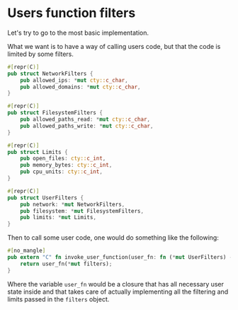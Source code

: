 # Users function filters

Let's try to go to the most basic implementation.

What we want is to have a way of calling users code, but that the code is limited by some filters.

```rust
#[repr(C)]
pub struct NetworkFilters {
    pub allowed_ips: *mut cty::c_char,
    pub allowed_domains: *mut cty::c_char,
}

#[repr(C)]
pub struct FilesystemFilters {
    pub allowed_paths_read: *mut cty::c_char,
    pub allowed_paths_write: *mut cty::c_char,
}

#[repr(C)]
pub struct Limits {
    pub open_files: cty::c_int,
    pub memory_bytes: cty::c_int,
    pub cpu_units: cty::c_int,
}

#[repr(C)]
pub struct UserFilters {
    pub network: *mut NetworkFilters,
    pub filesystem: *mut FilesystemFilters,
    pub limits: *mut Limits,
}
```

Then to call some user code, one would do something like the following:

```rust
#[no_mangle]
pub extern "C" fn invoke_user_function(user_fn: fn (*mut UserFilters) -> cty::c_int, filters: UserFilters) -> cty::c_int {
    return user_fn(*mut filters);
}
```

Where the variable `user_fn` would be a closure that has all necessary user state inside and that takes care of actually implementing all the filtering and limits passed in the `filters` object.
